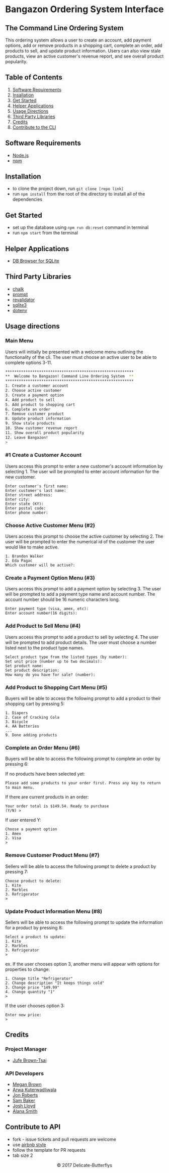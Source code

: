 # Bangazon Ordering System Interface

## The Command Line Ordering System

This ordering system allows a user to create an account, add payment options, add or remove products in a shopping cart, complete an order, add products to sell, and update product information. Users can also view stale products, view an active customer's revenue report, and see overall product popularity.

## Table of Contents

1. [Software Requirements](#software-requirements)
1. [Insallation](#installation)
1. [Get Started](#get-started)
1. [Helper Applications](#helper-applications)
1. [Usage Directions](#usage-directions)
1. [Third Party Libraries](#third-party-libraries)
1. [Credits](#credits)
1. [Contribute to the CLI](#credits)

## Software Requirements
- [Node.js](https://nodejs.org/en/)
- [npm](https://www.npmjs.com/)

## Installation
- to clone the project down, run  ```git clone [repo link]```
- run ```npm install``` from the root of the directory to install all of the dependencies

## Get Started
- set up the database using ```npm run db:reset``` command in terminal
- run ```npm start``` from the terminal

## Helper Applications
- [DB Browser for SQLite](http://sqlitebrowser.org/)

## Third Party Libraries
- [chalk](https://www.npmjs.com/package/chalk)
- [prompt](https://www.npmjs.com/package/prompt)
- [revalidator](https://www.npmjs.com/package/revalidator)
- [sqlite3](https://www.npmjs.com/package/sqlite3)
- [dotenv](https://www.npmjs.com/package/dotenv)

## Usage directions

### Main Menu

Users will initially be presented with a welcome menu outlining the functionality of the cli. The user must choose an active user to be able to complete options 3-11.

```bash
*********************************************************
**  Welcome to Bangazon! Command Line Ordering System  **
*********************************************************
1. Create a customer account
2. Choose active customer
3. Create a payment option
4. Add product to sell
5. Add product to shopping cart
6. Complete an order
7. Remove customer product
8. Update product information
9. Show stale products
10. Show customer revenue report
11. Show overall product popularity
12. Leave Bangazon!
>
```

### #1 Create a Customer Account
Users access this prompt to enter a new customer's account information by selecting 1. The user will be prompted to enter account information for the new customer.

```
Enter customer's first name:
Enter customer's last name:
Enter street address:
Enter city:
Enter state (KY):
Enter postal code:
Enter phone number:
```

### Choose Active Customer Menu (#2)
Users access this prompt to choose the active customer by selecting 2. The user will be prompted to enter the numerical id of the customer the user would like to make active.

```
1. Brandon Walker
2. Eda Pagac
Which customer will be active?:
```

### Create a Payment Option Menu (#3)
Users access this prompt to add a payment option by selecting 3. The user will be prompted to add a payment type name and account number. The account number should be 16 numeric characters long.

```
Enter payment type (visa, amex, etc):
Enter account number(16 digits):
```

### Add Product to Sell Menu (#4)
Users access this prompt to add a product to sell by selecting 4. The user will be prompted to add product details. The user must choose a number listed next to the product type names.
```
Select product type from the listed types (by number):
Set unit price (number up to two decimals):
Set product name:
Set product description:
How many do you have for sale? (number):
```



### Add Product to Shopping Cart Menu (#5)
Buyers will be able to access the following prompt to add a product to their shopping cart by pressing 5:
```
1. Diapers
2. Case of Cracking Cola
3. Bicycle
4. AA Batteries
...
9. Done adding products
```
### Complete an Order Menu (#6)
Buyers will be able to access the following prompt to complete an order by pressing 6:

If no products have been selected yet:
```
Please add some products to your order first. Press any key to return to main menu.
```
If there are current products in an order:
```
Your order total is $149.54. Ready to purchase
(Y/N) >
```
If user entered Y:
```
Choose a payment option
1. Amex
2. Visa
>
```

### Remove Customer Product Menu (#7)
Sellers will be able to access the following prompt to delete a product by pressing 7:
```
Choose product to delete:
1. Kite
2. Marbles
3. Refrigerator
>
```

### Update Product Information Menu (#8)
Sellers will be able to access the following prompt to update the information for a product by pressing 8:
```
Select a product to update:
1. Kite
2. Marbles
3. Refrigerator
>
```
ex. If the user chooses option 3, another menu will appear with options for properties to change:

```
1. Change title "Refrigerator"
2. Change description "It keeps things cold"
3. Change price "149.99"
4. Change quantity "1"
>
```
If the user chooses option 3:
```
Enter new price:
>
```

## Credits
### Project Manager
- [Jufe Brown-Tsai](https://github.com/Jufebrown)

### API Developers
- [Megan Brown](https://github.com/megbrown)
- [Arwa Kuterwadliwala](https://github.com/Arwask)
- [Jon Roberts](https://github.com/thejonroberts)
- [Sam Baker](https://github.com/SamBDev)
- [Josh Lloyd](https://github.com/joshualloyd)
- [Alana Smith](https://github.com/missalana00)

## Contribute to API
- fork - issue tickets and pull requests are welcome
- use [airbnb style](https://github.com/airbnb/javascript)
- follow the template for PR requests
- tab size 2

<p align="center">&copy; 2017 Delicate-Butterflys</p>